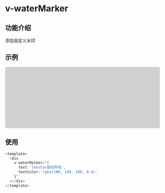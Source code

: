 # v-waterMarker

## 功能介绍

添加自定义水印

## 示例

<div class="watermark" v-waterMarker="{text:'leostar版权所有',textColor:'rgba(180, 180, 180, 0.4)'}"></div>

## 使用

```typescript {3-6}
<template>
  <div
    v-waterMarker="{
      text:'leostar版权所有',
      textColor:'rgba(180, 180, 180, 0.4)'
    }"
  ></div>
</template>
```

<style scoped>
.watermark {
  width: 100%;
  height: 200px;
  border-radius: 5px;
  background: rgba(125, 125, 125, 0.35);
}
</style>
